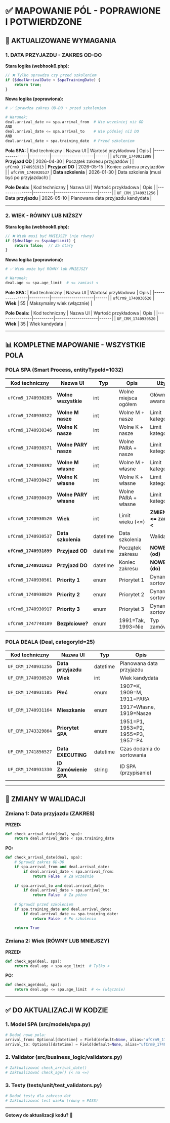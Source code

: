 # ✅ MAPOWANIE PÓL - POPRAWIONE I POTWIERDZONE

## 🎯 **AKTUALIZOWANE WYMAGANIA**

### **1. DATA PRZYJAZDU - ZAKRES OD-DO**

**Stara logika (webhook6.php):**
```php
// ❌ Tylko sprawdza czy przed szkoleniem
if ($dealArrivalDate < $spaTrainingDate) {
    return true;
}
```

**Nowa logika (poprawiona):**
```python
# ✅ Sprawdza zakres OD-DO + przed szkoleniem

# Warunek:
deal.arrival_date >= spa.arrival_from  # Nie wcześniej niż OD
AND
deal.arrival_date <= spa.arrival_to    # Nie później niż DO  
AND
deal.arrival_date < spa.training_date  # Przed szkoleniem
```

**Pola SPA:**
| Kod techniczny | Nazwa UI | Wartość przykładowa | Opis |
|----------------|----------|---------------------|------|
| `ufCrm9_1740931899` | **Przyjazd OD** | 2026-04-30 | Początek zakresu przyjazdów |
| `ufCrm9_1740931913` | **Przyjazd DO** | 2026-05-15 | Koniec zakresu przyjazdów |
| `ufCrm9_1740930537` | **Data szkolenia** | 2026-01-30 | Data szkolenia (musi być po przyjazdach) |

**Pole Deala:**
| Kod techniczny | Nazwa UI | Wartość przykładowa | Opis |
|----------------|----------|---------------------|------|
| `UF_CRM_1740931256` | **Data przyjazdu** | 2026-05-10 | Planowana data przyjazdu kandydata |

---

### **2. WIEK - RÓWNY LUB NIŻSZY**

**Stara logika (webhook6.php):**
```php
// ❌ Wiek musi być MNIEJSZY (nie równy)
if ($dealAge >= $spaAgeLimit) {
    return false;  // Za stary
}
```

**Nowa logika (poprawiona):**
```python
# ✅ Wiek może być RÓWNY lub MNIEJSZY

# Warunek:
deal.age <= spa.age_limit  # <= zamiast <
```

**Pole SPA:**
| Kod techniczny | Nazwa UI | Wartość przykładowa | Opis |
|----------------|----------|---------------------|------|
| `ufCrm9_1740930520` | **Wiek** | 55 | Maksymalny wiek (włącznie) |

**Pole Deala:**
| Kod techniczny | Nazwa UI | Wartość przykładowa | Opis |
|----------------|----------|---------------------|------|
| `UF_CRM_1740930520` | **Wiek** | 35 | Wiek kandydata |

---

## 📊 **KOMPLETNE MAPOWANIE - WSZYSTKIE POLA**

### **POLA SPA (Smart Process, entityTypeId=1032)**

| Kod techniczny | Nazwa UI | Typ | Opis | Użycie |
|----------------|----------|-----|------|--------|
| `ufCrm9_1740930205` | **Wolne wszystkie** | int | Wolne miejsca ogółem | Główny limit awansu |
| `ufCrm9_1740930322` | **Wolne M nasze** | int | Wolne M + nasze | Limit kategorii |
| `ufCrm9_1740930346` | **Wolne K nasze** | int | Wolne K + nasze | Limit kategorii |
| `ufCrm9_1740930371` | **Wolne PARY nasze** | int | Wolne PARA + nasze | Limit kategorii |
| `ufCrm9_1740930392` | **Wolne M własne** | int | Wolne M + własne | Limit kategorii |
| `ufCrm9_1740930427` | **Wolne K własne** | int | Wolne K + własne | Limit kategorii |
| `ufCrm9_1740930439` | **Wolne PARY własne** | int | Wolne PARA + własne | Limit kategorii |
| `ufCrm9_1740930520` | **Wiek** | int | Limit wieku (<=) | **ZMIENIONE: <= zamiast <** |
| `ufCrm9_1740930537` | **Data szkolenia** | datetime | Data szkolenia | Walidacja < |
| **`ufCrm9_1740931899`** | **Przyjazd OD** | datetime | Początek zakresu | **NOWE: >= (od)** |
| **`ufCrm9_1740931913`** | **Przyjazd DO** | datetime | Koniec zakresu | **NOWE: <= (do)** |
| `ufCrm9_1740930561` | **Priority 1** | enum | Priorytet 1 | Dynamiczne sortowanie |
| `ufCrm9_1740930829` | **Priority 2** | enum | Priorytet 2 | Dynamiczne sortowanie |
| `ufCrm9_1740930917` | **Priority 3** | enum | Priorytet 3 | Dynamiczne sortowanie |
| `ufCrm9_1747740109` | **Bezpłciowe?** | enum | 1991=Tak, 1993=Nie | Typ zamówienia |

### **POLA DEALA (Deal, categoryId=25)**

| Kod techniczny | Nazwa UI | Typ | Opis |
|----------------|----------|-----|------|
| `UF_CRM_1740931256` | **Data przyjazdu** | datetime | Planowana data przyjazdu |
| `UF_CRM_1740930520` | **Wiek** | int | Wiek kandydata |
| `UF_CRM_1740931105` | **Płeć** | enum | 1907=K, 1909=M, 1911=PARA |
| `UF_CRM_1740931164` | **Mieszkanie** | enum | 1917=Własne, 1919=Nasze |
| `UF_CRM_1743329864` | **Priorytet SPA** | enum | 1951=P1, 1953=P2, 1955=P3, 1957=P4 |
| `UF_CRM_1741856527` | **Data EXECUTING** | datetime | Czas dodania do sortowania |
| `UF_CRM_1740931330` | **ID Zamówienie SPA** | string | ID SPA (przypisanie) |

---

## 🔄 **ZMIANY W WALIDACJI**

### **Zmiana 1: Data przyjazdu (ZAKRES)**

**PRZED:**
```python
def check_arrival_date(deal, spa):
    return deal.arrival_date < spa.training_date
```

**PO:**
```python
def check_arrival_date(deal, spa):
    # Sprawdź zakres OD-DO
    if spa.arrival_from and deal.arrival_date:
        if deal.arrival_date < spa.arrival_from:
            return False  # Za wcześnie
    
    if spa.arrival_to and deal.arrival_date:
        if deal.arrival_date > spa.arrival_to:
            return False  # Za późno
    
    # Sprawdź przed szkoleniem
    if spa.training_date and deal.arrival_date:
        if deal.arrival_date >= spa.training_date:
            return False  # Po szkoleniu
    
    return True
```

### **Zmiana 2: Wiek (RÓWNY LUB MNIEJSZY)**

**PRZED:**
```python
def check_age(deal, spa):
    return deal.age < spa.age_limit  # Tylko <
```

**PO:**
```python
def check_age(deal, spa):
    return deal.age <= spa.age_limit  # <= (włącznie)
```

---

## ✅ **DO AKTUALIZACJI W KODZIE**

### **1. Model SPA (src/models/spa.py)**
```python
# Dodać nowe pola:
arrival_from: Optional[datetime] = Field(default=None, alias="ufCrm9_1740931899")
arrival_to: Optional[datetime] = Field(default=None, alias="ufCrm9_1740931913")
```

### **2. Validator (src/business_logic/validators.py)**
```python
# Zaktualizować check_arrival_date()
# Zaktualizować check_age() (< na <=)
```

### **3. Testy (tests/unit/test_validators.py)**
```python
# Dodać testy dla zakresu dat
# Zaktualizować test wieku (równy = PASS)
```

---

**Gotowy do aktualizacji kodu?** 🚀

